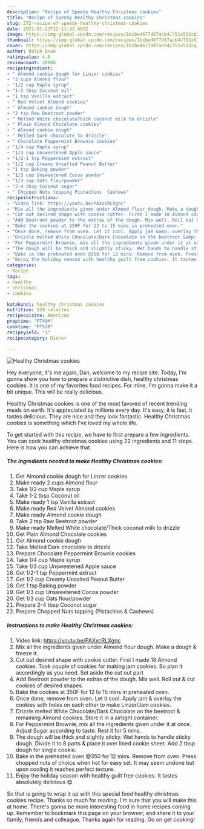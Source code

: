 ```yaml
---
description: "Recipe of Speedy Healthy Christmas cookies"
title: "Recipe of Speedy Healthy Christmas cookies"
slug: 272-recipe-of-speedy-healthy-christmas-cookies
date: 2021-01-23T22:11:43.603Z
image: https://img-global.cpcdn.com/recipes/1bcbe4677d87acb4/751x532cq70/healthy-christmas-cookies-recipe-main-photo.jpg
thumbnail: https://img-global.cpcdn.com/recipes/1bcbe4677d87acb4/751x532cq70/healthy-christmas-cookies-recipe-main-photo.jpg
cover: https://img-global.cpcdn.com/recipes/1bcbe4677d87acb4/751x532cq70/healthy-christmas-cookies-recipe-main-photo.jpg
author: Ralph Dean
ratingvalue: 4.6
reviewcount: 39906
recipeingredient:
- " Almond cookie dough for Linzer cookies"
- "2 cups Almond flour"
- "1/2 cup Maple syrup"
- "1-2 tbsp Coconut oil"
- "1 tsp Vanilla extract"
- " Red Velvet Almond cookies"
- " Almond cookie dough"
- "2 tsp Raw Beetroot powder"
- " Melted White chocolateThick coconut milk to drizzle"
- " Plain Almond Chocolate cookies"
- " Almond cookie dough"
- " Melted Dark chocolate to drizzle"
- " Chocolate Peppermint Brownie cookies"
- "1/4 cup Maple syrup"
- "1/3 cup Unsweetened Apple sauce"
- "1/2-1 tsp Peppermint extract"
- "1/2 cup Creamy Unsalted Peanut Butter"
- "1 tsp Baking powder"
- "1/3 cup Unsweetened Cocoa powder"
- "1/3 cup Oats flourpowder"
- "2-4 tbsp Coconut sugar"
- " Chopped Nuts topping Pistachios  Cashews"
recipeinstructions:
- "Video link: https://youtu.be/PAXxcRLXgnc"
- "Mix all the ingredients given under Almond flour dough. Make a dough &amp; freeze it."
- "Cut out desired shape with cookie cutter. First I made 18 Almond cookies. Took couple of cookies for making jam cookies. So plan it accordingly as you need. Set aside the cut out part"
- "Add Beetroot powder to the extras of the dough. Mix well. Roll out &amp; cut cookies of desired shapes."
- "Bake the cookies at 350F for 12 to 15 mins in preheated oven."
- "Once done, remove from oven. Let it cool. Apply jam &amp; overlay the cookies with holes on each other to make Linzer/Jam cookies."
- "Drizzle melted White Chocolate/Dark Chocolate on the beetroot &amp; remaining Almond cookies. Store it in a airtight container."
- "For Peppermint Brownie, mix all the ingredients given under it at once. Adjust Sugar according to taste. Rest it for 5 mins."
- "The dough will be thick and slightly sticky. Wet hands to handle sticky dough. Divide it to 8 parts &amp; place it over lined cookie sheet. Add 2 tbsp dough for single cookie."
- "Bake in the preheated oven @350 for 12 mins. Remove from oven. Press chopped nuts of choice when hot for easy set. It may seem undone but upon cooling it reaches perfect texture."
- "Enjoy the holiday season with healthy guilt free cookies. It tastes absolutely delicious 😋"
categories:
- Recipe
tags:
- healthy
- christmas
- cookies

katakunci: healthy christmas cookies 
nutrition: 159 calories
recipecuisine: American
preptime: "PT40M"
cooktime: "PT53M"
recipeyield: "1"
recipecategory: Dinner

---
```



![Healthy Christmas cookies](https://img-global.cpcdn.com/recipes/1bcbe4677d87acb4/751x532cq70/healthy-christmas-cookies-recipe-main-photo.jpg)

Hey everyone, it's me again, Dan, welcome to my recipe site. Today, I'm gonna show you how to prepare a distinctive dish, healthy christmas cookies. It is one of my favorites food recipes. For mine, I'm gonna make it a bit unique. This will be really delicious.

Healthy Christmas cookies is one of the most favored of recent trending meals on earth. It's appreciated by millions every day. It's easy, it is fast, it tastes delicious. They are nice and they look fantastic. Healthy Christmas cookies is something which I've loved my whole life.




To get started with this recipe, we have to first prepare a few ingredients. You can cook healthy christmas cookies using 22 ingredients and 11 steps. Here is how you can achieve that.

<!--inarticleads1-->

##### The ingredients needed to make Healthy Christmas cookies:

1. Get  Almond cookie dough for Linzer cookies
1. Make ready 2 cups Almond flour
1. Take 1/2 cup Maple syrup
1. Take 1-2 tbsp Coconut oil
1. Make ready 1 tsp Vanilla extract
1. Make ready  Red Velvet Almond cookies
1. Make ready  Almond cookie dough
1. Take 2 tsp Raw Beetroot powder
1. Make ready  Melted White chocolate/Thick coconut milk to drizzle
1. Get  Plain Almond Chocolate cookies
1. Get  Almond cookie dough
1. Take  Melted Dark chocolate to drizzle
1. Prepare  Chocolate Peppermint Brownie cookies
1. Take 1/4 cup Maple syrup
1. Take 1/3 cup Unsweetened Apple sauce
1. Get 1/2-1 tsp Peppermint extract
1. Get 1/2 cup Creamy Unsalted Peanut Butter
1. Get 1 tsp Baking powder
1. Get 1/3 cup Unsweetened Cocoa powder
1. Get 1/3 cup Oats flour/powder
1. Prepare 2-4 tbsp Coconut sugar
1. Prepare  Chopped Nuts topping (Pistachios &amp; Cashews)




<!--inarticleads2-->

##### Instructions to make Healthy Christmas cookies:

1. Video link: https://youtu.be/PAXxcRLXgnc
1. Mix all the ingredients given under Almond flour dough. Make a dough &amp; freeze it.
1. Cut out desired shape with cookie cutter. First I made 18 Almond cookies. Took couple of cookies for making jam cookies. So plan it accordingly as you need. Set aside the cut out part
1. Add Beetroot powder to the extras of the dough. Mix well. Roll out &amp; cut cookies of desired shapes.
1. Bake the cookies at 350F for 12 to 15 mins in preheated oven.
1. Once done, remove from oven. Let it cool. Apply jam &amp; overlay the cookies with holes on each other to make Linzer/Jam cookies.
1. Drizzle melted White Chocolate/Dark Chocolate on the beetroot &amp; remaining Almond cookies. Store it in a airtight container.
1. For Peppermint Brownie, mix all the ingredients given under it at once. Adjust Sugar according to taste. Rest it for 5 mins.
1. The dough will be thick and slightly sticky. Wet hands to handle sticky dough. Divide it to 8 parts &amp; place it over lined cookie sheet. Add 2 tbsp dough for single cookie.
1. Bake in the preheated oven @350 for 12 mins. Remove from oven. Press chopped nuts of choice when hot for easy set. It may seem undone but upon cooling it reaches perfect texture.
1. Enjoy the holiday season with healthy guilt free cookies. It tastes absolutely delicious 😋




So that is going to wrap it up with this special food healthy christmas cookies recipe. Thanks so much for reading. I'm sure that you will make this at home. There's gonna be more interesting food in home recipes coming up. Remember to bookmark this page on your browser, and share it to your family, friends and colleague. Thanks again for reading. Go on get cooking!
